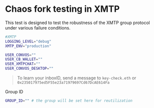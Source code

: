 # Chaos fork testing in XMTP

This test is designed to test the robustness of the XMTP group protocol under various failure conditions.

```bash
#XMTP
LOGGING_LEVEL="debug"
XMTP_ENV="production"

USER_CONVOS=""
USER_CB_WALLET=""
USER_XMTPCHAT=""
USER_CONVOS_DESKTOP=""
```

> To learn your inboxID, send a message to `key-check.eth` or `0x235017975ed5F55e23a71979697Cd67DcAE614Fa`

Group ID

```bash
GROUP_ID="" # the group will be set here for reutilization
```
